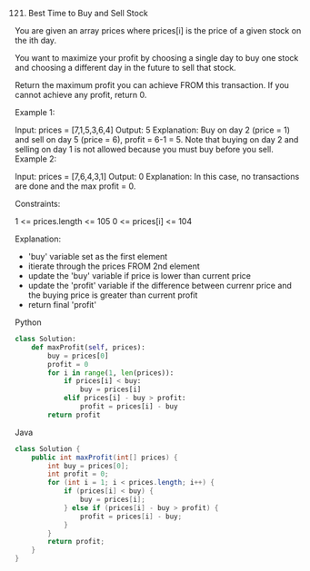 
121. Best Time to Buy and Sell Stock

You are given an array prices where prices[i] is the price of a given stock on the ith day.

You want to maximize your profit by choosing a single day to buy one stock and choosing a different day in the future to sell that stock.

Return the maximum profit you can achieve FROM this transaction. If you cannot achieve any profit, return 0.

 

Example 1:

Input: prices = [7,1,5,3,6,4]
Output: 5
Explanation: Buy on day 2 (price = 1) and sell on day 5 (price = 6), profit = 6-1 = 5.
Note that buying on day 2 and selling on day 1 is not allowed because you must buy before you sell.
Example 2:

Input: prices = [7,6,4,3,1]
Output: 0
Explanation: In this case, no transactions are done and the max profit = 0.
 

Constraints:

1 <= prices.length <= 105
0 <= prices[i] <= 104

Explanation:
- 'buy' variable set as the first element
- itierate through the prices FROM 2nd element
- update the 'buy' variable if price is lower than current price
- update the 'profit' variable if the difference between currenr price and the buying price is greater than current profit
- return final 'profit'


Python
``` py
class Solution:
    def maxProfit(self, prices):
        buy = prices[0]
        profit = 0
        for i in range(1, len(prices)):
            if prices[i] < buy:
                buy = prices[i]
            elif prices[i] - buy > profit:
                profit = prices[i] - buy
        return profit
```


Java
``` java
class Solution {
    public int maxProfit(int[] prices) {
        int buy = prices[0];
        int profit = 0;
        for (int i = 1; i < prices.length; i++) {
            if (prices[i] < buy) {
                buy = prices[i];
            } else if (prices[i] - buy > profit) {
                profit = prices[i] - buy;
            }
        }
        return profit;
    }
}
```
